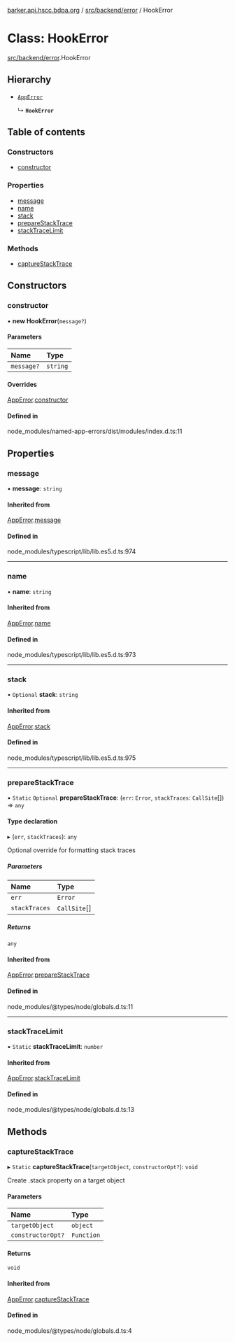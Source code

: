[barker.api.hscc.bdpa.org][1] / [src/backend/error][2] / HookError

# Class: HookError

[src/backend/error][2].HookError

## Hierarchy

- [`AppError`][3]

  ↳ **`HookError`**

## Table of contents

### Constructors

- [constructor][4]

### Properties

- [message][5]
- [name][6]
- [stack][7]
- [prepareStackTrace][8]
- [stackTraceLimit][9]

### Methods

- [captureStackTrace][10]

## Constructors

### constructor

• **new HookError**(`message?`)

#### Parameters

| Name       | Type     |
| :--------- | :------- |
| `message?` | `string` |

#### Overrides

[AppError][3].[constructor][11]

#### Defined in

node_modules/named-app-errors/dist/modules/index.d.ts:11

## Properties

### message

• **message**: `string`

#### Inherited from

[AppError][3].[message][12]

#### Defined in

node_modules/typescript/lib/lib.es5.d.ts:974

---

### name

• **name**: `string`

#### Inherited from

[AppError][3].[name][13]

#### Defined in

node_modules/typescript/lib/lib.es5.d.ts:973

---

### stack

• `Optional` **stack**: `string`

#### Inherited from

[AppError][3].[stack][14]

#### Defined in

node_modules/typescript/lib/lib.es5.d.ts:975

---

### prepareStackTrace

▪ `Static` `Optional` **prepareStackTrace**: (`err`: `Error`, `stackTraces`:
`CallSite`\[]) => `any`

#### Type declaration

▸ (`err`, `stackTraces`): `any`

Optional override for formatting stack traces

##### Parameters

| Name          | Type         |
| :------------ | :----------- |
| `err`         | `Error`      |
| `stackTraces` | `CallSite`[] |

##### Returns

`any`

#### Inherited from

[AppError][3].[prepareStackTrace][15]

#### Defined in

node_modules/@types/node/globals.d.ts:11

---

### stackTraceLimit

▪ `Static` **stackTraceLimit**: `number`

#### Inherited from

[AppError][3].[stackTraceLimit][16]

#### Defined in

node_modules/@types/node/globals.d.ts:13

## Methods

### captureStackTrace

▸ `Static` **captureStackTrace**(`targetObject`, `constructorOpt?`): `void`

Create .stack property on a target object

#### Parameters

| Name              | Type       |
| :---------------- | :--------- |
| `targetObject`    | `object`   |
| `constructorOpt?` | `Function` |

#### Returns

`void`

#### Inherited from

[AppError][3].[captureStackTrace][17]

#### Defined in

node_modules/@types/node/globals.d.ts:4

[1]: ../README.md
[2]: ../modules/src_backend_error.md
[3]: src_backend_error.apperror.md
[4]: src_backend_error.hookerror.md#constructor
[5]: src_backend_error.hookerror.md#message
[6]: src_backend_error.hookerror.md#name
[7]: src_backend_error.hookerror.md#stack
[8]: src_backend_error.hookerror.md#preparestacktrace
[9]: src_backend_error.hookerror.md#stacktracelimit
[10]: src_backend_error.hookerror.md#capturestacktrace
[11]: src_backend_error.apperror.md#constructor
[12]: src_backend_error.apperror.md#message
[13]: src_backend_error.apperror.md#name
[14]: src_backend_error.apperror.md#stack
[15]: src_backend_error.apperror.md#preparestacktrace
[16]: src_backend_error.apperror.md#stacktracelimit
[17]: src_backend_error.apperror.md#capturestacktrace
